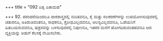 +++
title = "092 ಪಿತೃ ಪಿತಾಮಹ"

+++
92. ಪರಂಪರೆಯಿಂದಲೂ ಪಾಕಶಾಸ್ತ್ರದಲ್ಲಿ ನುರಿತವನೂ, ಕೈ ಮತ್ತು ಸಲಕರಣೆಗಳನ್ನು ಉಪಯೋಗಿಸುವುದರಲ್ಲಿ ಚತುರನೂ, ಅತಿಶುಚಿವಂತನೂ, ಸಾಧಕನೂ, ಕ್ರೋಧವಿಲ್ಲದವನೂ, ಆಲಸ್ಯವಿಲ್ಲದವನೂ, ಒಡೆಯನಿಗೆ ಹಿತಬಯಸುವವನೂ, ಷಡ್ರಸವನ್ನು ಬಳಸುವುದರಲ್ಲಿ ನಿಪುಣನೂ, ಇತರರ ಮನೆಗೆ ಹೋಗದಿರುವಂತಹವನೂ ಆದ  ವ್ಯಕ್ತಿಯನ್ನು ಅಡುಗೆ ಕೆಲಸಕ್ಕೆ ನೇಮಿಸಬೇಕು.